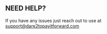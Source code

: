 ## NEED HELP?
If you have any issues just reach out to use at [support@dare2topayitforward.com](mailto:support@dare2topayitforward.com)